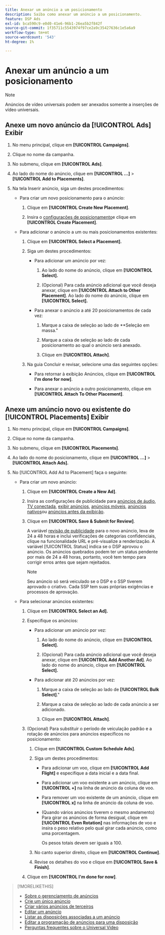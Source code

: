 ```yaml
---
title: Anexar um anúncio a um posicionamento
description: Saiba como anexar um anúncio a um posicionamento.
feature: DSP Ads
exl-id: bca590c9-e0d0-41e6-96b1-26ea5b2f842f
source-git-commit: 1f35711c5543974f97ce2a9c35427636c1e5a6a9
workflow-type: tm+mt
source-wordcount: '543'
ht-degree: 1%

---
```


# Anexar um anúncio a um posicionamento

>[!NOTE]
>
>Anúncios de vídeo universais podem ser anexados somente a inserções de vídeo universais.

## Anexe um novo anúncio da [!UICONTROL Ads] Exibir

1. No menu principal, clique em **[!UICONTROL Campaigns]**.

1. Clique no nome da campanha.

1. No submenu, clique em **[!UICONTROL Ads]**.

1. Ao lado do nome do anúncio, clique em  **[!UICONTROL ...]** > **[!UICONTROL Add to Placements]**.

1. Na tela Inserir anúncio, siga um destes procedimentos:

   * Para criar um novo posicionamento para o anúncio:

      1. Clique em **[!UICONTROL Create New Placement]**.

      1. Insira o [configurações de posicionamento](/help/dsp/campaign-management/placements/placement-settings.md)e clique em **[!UICONTROL Create Placement]**.
   * Para adicionar o anúncio a um ou mais posicionamentos existentes:

      1. Clique em **[!UICONTROL Select a Placement].**

      1. Siga um destes procedimentos:

         * Para adicionar um anúncio por vez:

            1. Ao lado do nome do anúncio, clique em **[!UICONTROL Select].**

            1. (Opcional) Para cada anúncio adicional que você deseja anexar, clique em **[!UICONTROL Attach to Other Placement]**. Ao lado do nome do anúncio, clique em **[!UICONTROL Select].**
         * Para anexar o anúncio a até 20 posicionamentos de cada vez:

            1. Marque a caixa de seleção ao lado de **Seleção em massa.&quot;

            1. Marque a caixa de seleção ao lado de cada posicionamento ao qual o anúncio será anexado.

            1. Clique em **[!UICONTROL Attach]**.
      1. Na guia Concluir e revisar, selecione uma das seguintes opções:

         * Para retornar à exibição Anúncios, clique em **[!UICONTROL I'm done for now]**.

         * Para anexar o anúncio a outro posicionamento, clique em **[!UICONTROL Attach To Other Placement]**.




## Anexe um anúncio novo ou existente do [!UICONTROL Placements] Exibir

1. No menu principal, clique em **[!UICONTROL Campaigns]**.

1. Clique no nome da campanha.

1. No submenu, clique em **[!UICONTROL Placements]**.

1. Ao lado do nome do posicionamento, clique em  **[!UICONTROL ...]** > **[!UICONTROL Attach Ads].**

1. No [!UICONTROL Add Ad to Placement] faça o seguinte:

   * Para criar um novo anúncio:

      1. Clique em **[!UICONTROL Create a New Ad]**.

      1. Insira as configurações de publicidade para [anúncios de áudio](ad-settings-audio.md), [TV conectada](ad-settings-connected-tv.md), [exibir anúncios](ad-settings-display.md), [anúncios móveis](ad-settings-mobile.md), [anúncios nativos](ad-settings-native.md)ou [anúncios antes da exibição](ad-settings-pre-roll.md).

      1. Clique em **[!UICONTROL Save & Submit for Review]**.

         A variável [revisão de publicidade](ad-about.md) para o novo anúncio, leva de 24 a 48 horas e inclui verificações de categorias confidenciais, clique na funcionalidade URL e pré-visualize a renderização. A variável [!UICONTROL Status] indica se o DSP aprovou o anúncio. Os anúncios quebrados podem ter um status pendente por mais de 24 a 48 horas, portanto, você tem tempo para corrigir erros antes que sejam rejeitados.

         >[!NOTE]
         >
         >Seu anúncio só será veiculado se o DSP e o SSP tiverem aprovado o criativo. Cada SSP tem suas próprias exigências e processos de aprovação.
   * Para selecionar anúncios existentes:

      1. Clique em **[!UICONTROL Select an Ad].**

      1. Especifique os anúncios:

         * Para adicionar um anúncio por vez:

            1. Ao lado do nome do anúncio, clique em **[!UICONTROL Select].**

            1. (Opcional) Para cada anúncio adicional que você deseja anexar, clique em **[!UICONTROL Add Another Ad]**. Ao lado do nome do anúncio, clique em **[!UICONTROL Select].**
         * Para adicionar até 20 anúncios por vez:

            1. Marque a caixa de seleção ao lado de **[!UICONTROL Bulk Select]**.&quot;

            1. Marque a caixa de seleção ao lado de cada anúncio a ser adicionado.

            1. Clique em **[!UICONTROL Attach]**.
      1. (Opcional) Para substituir o período de veiculação padrão e a rotação de anúncios para anúncios específicos no posicionamento:

         1. Clique em **[!UICONTROL Custom Schedule Ads]**.

         1. Siga um destes procedimentos:

            * Para adicionar um voo, clique em **[!UICONTROL Add Flight]** e especifique a data inicial e a data final.

            * Para adicionar um voo existente a um anúncio, clique em **[!UICONTROL +]** na linha de anúncio da coluna de voo.

            * Para remover um voo existente de um anúncio, clique em **[!UICONTROL x]** na linha de anúncio da coluna de voo.

            * (Quando vários anúncios tiverem o mesmo andamento) Para girar os anúncios de forma desigual, clique em **[!UICONTROL Even Rotation]** nas informações de voo e insira o peso relativo pelo qual girar cada anúncio, como uma porcentagem.

               Os pesos totais devem ser iguais a 100.
         1. No canto superior direito, clique em **[!UICONTROL Continue]**.

         1. Revise os detalhes do voo e clique em **[!UICONTROL Save & Finish]**.
      1. Clique em **[!UICONTROL I'm done for now]**.






>[!MORELIKETHIS]
>
>* [Sobre o gerenciamento de anúncios](ad-about.md)
>* [Crie um único anúncio](ad-create.md)
>* [Criar vários anúncios de terceiros](ad-create-multiple.md)
>* [Editar um anúncio](ad-edit.md)
>* [Listar as disposições associadas a um anúncio](ad-list-placements.md)
>* [Editar a programação de anúncios para uma disposição](/help/dsp/campaign-management/placements/placement-edit-ad-schedule.md)
>* [Perguntas frequentes sobre o Universal Video](/help/dsp/campaign-management/faq-universal-video.md)

